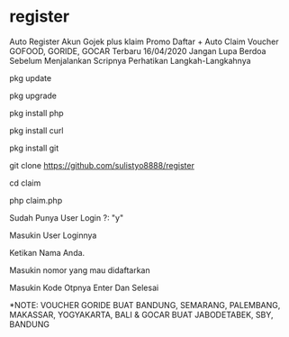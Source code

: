 # register
Auto Register Akun Gojek plus klaim Promo
Daftar + Auto Claim Voucher GOFOOD, GORIDE, GOCAR Terbaru 16/04/2020 Jangan Lupa Berdoa Sebelum Menjalankan Scripnya Perhatikan Langkah-Langkahnya

pkg update

pkg upgrade

pkg install php

pkg install curl

pkg install git

git clone https://github.com/sulistyo8888/register

cd claim

php claim.php

Sudah Punya User Login ?: "y"

Masukin User Loginnya

Ketikan Nama Anda.

Masukin nomor yang mau didaftarkan

Masukin Kode Otpnya Enter Dan Selesai 

*NOTE: VOUCHER GORIDE BUAT BANDUNG, SEMARANG, PALEMBANG, MAKASSAR, YOGYAKARTA, BALI & GOCAR BUAT JABODETABEK, SBY, BANDUNG
